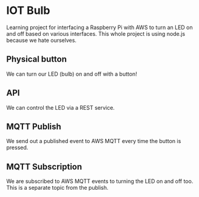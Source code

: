 # IOT Bulb
Learning project for interfacing a Raspberry Pi with AWS to turn an LED on and off based on various interfaces. This whole project is using node.js because we hate ourselves.

## Physical button
We can turn our LED (bulb) on and off with a button!

## API
We can control the LED via a REST service.

## MQTT Publish
We send out a published event to AWS MQTT every time the button is pressed.

## MQTT Subscription
We are subscribed to AWS MQTT events to turning the LED on and off too. This is a separate topic from the publish.
